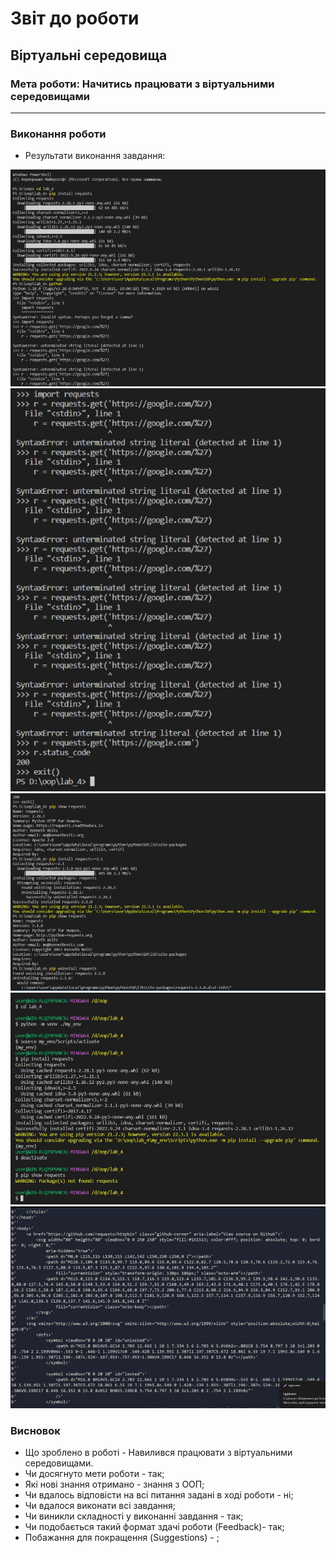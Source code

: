 # Звіт до роботи
## Віртуальні середовища
### Мета роботи: Начитись працювати з віртуальними середовищами
---
### Виконання роботи
- Результати виконання завдання:

![alt text](https://github.com/andrij2003/laba4/raw/main/img/Screenshot_15.png)
![alt text](https://github.com/andrij2003/laba4/raw/main/img/Screenshot_16.png)
![alt text](https://github.com/andrij2003/laba4/raw/main/img/Screenshot_17.png)
![alt text](https://github.com/andrij2003/laba4/raw/main/img/Screenshot_18.png)
![alt text](https://github.com/andrij2003/laba4/blob/main/img/Screenshot_19.png)



### Висновок
- Що зроблено в роботі - Навилився працювати з віртуальними середовищами.
- Чи досягнуто мети роботи - так;
- Які нові знання отримано - знання з ООП;
- Чи вдалось відповісти на всі питання задані в ході роботи - ні;
- Чи вдалося виконати всі завдання;
- Чи виникли складності у виконанні завдання - так;
- Чи подобається такий формат здачі роботи (Feedback)- так;
- Побажання для покращення (Suggestions) - ;